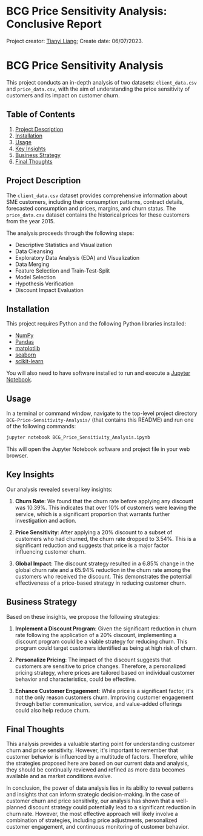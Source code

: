 # BCG Price Sensitivity Analysis: Conclusive Report

Project creator: [Tianyi Liang](https://www.linkedin.com/in/tianyi-liang-at-bu/);
Create date: 06/07/2023.

# BCG Price Sensitivity Analysis

This project conducts an in-depth analysis of two datasets: `client_data.csv` and `price_data.csv`, with the aim of understanding the price sensitivity of customers and its impact on customer churn. 

## Table of Contents

1. [Project Description](#project-description)
2. [Installation](#installation)
3. [Usage](#usage)
4. [Key Insights](#key-insights)
5. [Business Strategy](#business-strategy)
6. [Final Thoughts](#final-thoughts)

## Project Description <a name="project-description"></a>

The `client_data.csv` dataset provides comprehensive information about SME customers, including their consumption patterns, contract details, forecasted consumption and prices, margins, and churn status. The `price_data.csv` dataset contains the historical prices for these customers from the year 2015.

The analysis proceeds through the following steps:

- Descriptive Statistics and Visualization
- Data Cleansing
- Exploratory Data Analysis (EDA) and Visualization
- Data Merging
- Feature Selection and Train-Test-Split
- Model Selection
- Hypothesis Verification
- Discount Impact Evaluation

## Installation <a name="installation"></a>

This project requires Python and the following Python libraries installed:

- [NumPy](http://www.numpy.org/)
- [Pandas](http://pandas.pydata.org)
- [matplotlib](http://matplotlib.org/)
- [seaborn](https://seaborn.pydata.org/)
- [scikit-learn](http://scikit-learn.org/stable/)

You will also need to have software installed to run and execute a [Jupyter Notebook](http://ipython.org/notebook.html).

## Usage <a name="usage"></a>

In a terminal or command window, navigate to the top-level project directory `BCG-Price-Sensitivity-Analysis/` (that contains this README) and run one of the following commands:

```bash
jupyter notebook BCG_Price_Sensitivity_Analysis.ipynb
```

This will open the Jupyter Notebook software and project file in your web browser.

## Key Insights <a name="key-insigts"></a>

Our analysis revealed several key insights:

1. **Churn Rate**: We found that the churn rate before applying any discount was 10.39%. This indicates that over 10% of customers were leaving the service, which is a significant proportion that warrants further investigation and action.

2. **Price Sensitivity**: After applying a 20% discount to a subset of customers who had churned, the churn rate dropped to 3.54%. This is a significant reduction and suggests that price is a major factor influencing customer churn.

3. **Global Impact**: The discount strategy resulted in a 6.85% change in the global churn rate and a 65.94% reduction in the churn rate among the customers who received the discount. This demonstrates the potential effectiveness of a price-based strategy in reducing customer churn.

## Business Strategy <a name="business-strategy"></a>

Based on these insights, we propose the following strategies:

1. **Implement a Discount Program**: Given the significant reduction in churn rate following the application of a 20% discount, implementing a discount program could be a viable strategy for reducing churn. This program could target customers identified as being at high risk of churn.

2. **Personalize Pricing**: The impact of the discount suggests that customers are sensitive to price changes. Therefore, a personalized pricing strategy, where prices are tailored based on individual customer behavior and characteristics, could be effective.

3. **Enhance Customer Engagement**: While price is a significant factor, it's not the only reason customers churn. Improving customer engagement through better communication, service, and value-added offerings could also help reduce churn.

## Final Thoughts <a name="final-thoughts"></a>

This analysis provides a valuable starting point for understanding customer churn and price sensitivity. However, it's important to remember that customer behavior is influenced by a multitude of factors. Therefore, while the strategies proposed here are based on our current data and analysis, they should be continually reviewed and refined as more data becomes available and as market conditions evolve.

In conclusion, the power of data analysis lies in its ability to reveal patterns and insights that can inform strategic decision-making. In the case of customer churn and price sensitivity, our analysis has shown that a well-planned discount strategy could potentially lead to a significant reduction in churn rate. However, the most effective approach will likely involve a combination of strategies, including price adjustments, personalized customer engagement, and continuous monitoring of customer behavior.
